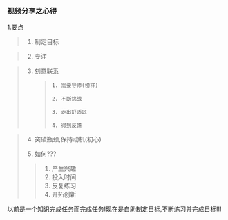 ### 视频分享之心得

1.要点

> 1. 制定目标

> 2. 专注

> 3. 刻意联系
>
>    >```
>    >1. 需要导师(榜样)
>    >
>    >2. 不断挑战
>    >
>    >3. 走出舒适区
>    >
>    >4. 得到反馈 
>    >```
>

>4. 突破瓶颈,保持动机(初心)
>
>   >
>
>5. 如何???
>
>   >1. 产生兴趣
>   >2. 投入时间
>   >3. 反复练习
>   >4. 开拓创新

以前是一个知识完成任务而完成任务!现在是自助制定目标,不断练习并完成目标!!!
